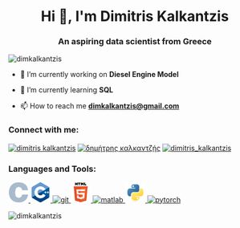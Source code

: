 <h1 align="center">Hi 👋, I'm Dimitris Kalkantzis</h1>
<h3 align="center">An aspiring data scientist from Greece</h3>

<p align="left"> <img src="https://komarev.com/ghpvc/?username=dimkalkantzis&label=Profile%20views&color=0e75b6&style=flat" alt="dimkalkantzis" /> </p>

- 🔭 I’m currently working on **Diesel Engine Model**

- 🌱 I’m currently learning **SQL**

- 📫 How to reach me **dimkalkantzis@gmail.com**

<h3 align="left">Connect with me:</h3>
<p align="left">
<a href="https://linkedin.com/in/dimitris kalkantzis" target="blank"><img align="center" src="https://raw.githubusercontent.com/rahuldkjain/github-profile-readme-generator/master/src/images/icons/Social/linked-in-alt.svg" alt="dimitris kalkantzis" height="30" width="40" /></a>
<a href="https://fb.com/δημήτρης καλκαντζής" target="blank"><img align="center" src="https://raw.githubusercontent.com/rahuldkjain/github-profile-readme-generator/master/src/images/icons/Social/facebook.svg" alt="δημήτρης καλκαντζής" height="30" width="40" /></a>
<a href="https://instagram.com/dimitris_kalkantzis" target="blank"><img align="center" src="https://raw.githubusercontent.com/rahuldkjain/github-profile-readme-generator/master/src/images/icons/Social/instagram.svg" alt="dimitris_kalkantzis" height="30" width="40" /></a>
</p>

<h3 align="left">Languages and Tools:</h3>
<p align="left"> <a href="https://www.cprogramming.com/" target="_blank" rel="noreferrer"> <img src="https://raw.githubusercontent.com/devicons/devicon/master/icons/c/c-original.svg" alt="c" width="40" height="40"/> </a> <a href="https://www.w3schools.com/cpp/" target="_blank" rel="noreferrer"> <img src="https://raw.githubusercontent.com/devicons/devicon/master/icons/cplusplus/cplusplus-original.svg" alt="cplusplus" width="40" height="40"/> </a> <a href="https://git-scm.com/" target="_blank" rel="noreferrer"> <img src="https://www.vectorlogo.zone/logos/git-scm/git-scm-icon.svg" alt="git" width="40" height="40"/> </a> <a href="https://www.w3.org/html/" target="_blank" rel="noreferrer"> <img src="https://raw.githubusercontent.com/devicons/devicon/master/icons/html5/html5-original-wordmark.svg" alt="html5" width="40" height="40"/> </a> <a href="https://www.mathworks.com/" target="_blank" rel="noreferrer"> <img src="https://upload.wikimedia.org/wikipedia/commons/2/21/Matlab_Logo.png" alt="matlab" width="40" height="40"/> </a> <a href="https://www.python.org" target="_blank" rel="noreferrer"> <img src="https://raw.githubusercontent.com/devicons/devicon/master/icons/python/python-original.svg" alt="python" width="40" height="40"/> </a> <a href="https://pytorch.org/" target="_blank" rel="noreferrer"> <img src="https://www.vectorlogo.zone/logos/pytorch/pytorch-icon.svg" alt="pytorch" width="40" height="40"/> </a> </p>

<p><img align="center" src="https://github-readme-stats.vercel.app/api/top-langs?username=dimkalkantzis&show_icons=true&locale=en&layout=compact" alt="dimkalkantzis" /></p>


